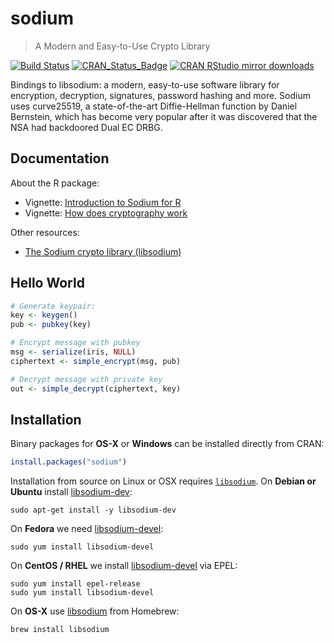 # sodium

> A Modern and Easy-to-Use Crypto Library

[![Build Status](https://travis-ci.org/jeroen/sodium.svg?branch=master)](https://travis-ci.org/jeroen/sodium)
[![CRAN_Status_Badge](http://www.r-pkg.org/badges/version/sodium)](https://cran.r-project.org/package=sodium)
[![CRAN RStudio mirror downloads](http://cranlogs.r-pkg.org/badges/sodium)](https://cran.r-project.org/package=sodium)

Bindings to libsodium: a modern, easy-to-use software library for
encryption, decryption, signatures, password hashing and more. Sodium uses
curve25519, a state-of-the-art Diffie-Hellman function by Daniel Bernstein,
which has become very popular after it was discovered that the NSA had
backdoored Dual EC DRBG.

## Documentation

About the R package:

 - Vignette: [Introduction to Sodium for R](https://cran.r-project.org/web/packages/sodium/vignettes/intro.html)
 - Vignette: [How does cryptography work](https://cran.r-project.org/web/packages/sodium/vignettes/crypto101.html)

Other resources:

 - [The Sodium crypto library (libsodium)](https://doc.libsodium.org/)


## Hello World

```r
# Generate keypair:
key <- keygen()
pub <- pubkey(key)

# Encrypt message with pubkey
msg <- serialize(iris, NULL)
ciphertext <- simple_encrypt(msg, pub)

# Decrypt message with private key
out <- simple_decrypt(ciphertext, key)
```



## Installation

Binary packages for __OS-X__ or __Windows__ can be installed directly from CRAN:

```r
install.packages("sodium")
```

Installation from source on Linux or OSX requires [`libsodium`](https://doc.libsodium.org/). On __Debian or Ubuntu__ install [libsodium-dev](https://packages.debian.org/testing/libsodium-dev):

```
sudo apt-get install -y libsodium-dev
```

On __Fedora__ we need [libsodium-devel](https://src.fedoraproject.org/rpms/libsodium):

```
sudo yum install libsodium-devel
````

On __CentOS / RHEL__ we install [libsodium-devel](https://src.fedoraproject.org/rpms/libsodium) via EPEL:

```
sudo yum install epel-release
sudo yum install libsodium-devel
```

On __OS-X__ use [libsodium](https://github.com/Homebrew/homebrew-core/blob/master/Formula/libsodium.rb) from Homebrew:

```
brew install libsodium
```
